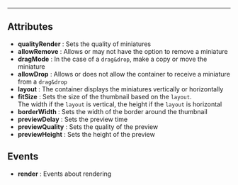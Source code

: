 ---
## Attributes

 - **qualityRender** : Sets the quality of miniatures
 - **allowRemove** : Allows or may not have the option to remove a miniature  
 - **dragMode** : In the case of a `drag&drop`, make a copy or move the miniature
 - **allowDrop** : Allows or does not allow the container to receive a miniature from a `drag&drop`
 - **layout** : The container displays the miniatures vertically or horizontally 
 - **fitSize** : Sets the size of the thumbnail based on the `layout`.    
The width if the `layout` is vertical, the height if the `layout` is horizontal
 - **borderWidth** : Sets the width of the border around the thumbnail
 - **previewDelay** : Sets the preview time 
 - **previewQuality** : Sets the quality of the preview 
 - **previewHeight** : Sets the height of the preview
 
## Events

 - **render** : Events about rendering 
